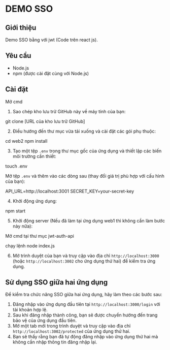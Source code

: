 # DEMO SSO

## Giới thiệu

Demo SSO bằng với jwt (Code trên react js).

## Yêu cầu

- Node.js
- npm (được cài đặt cùng với Node.js)

## Cài đặt

Mở cmd

1. Sao chép kho lưu trữ GitHub này về máy tính của bạn:

git clone [URL của kho lưu trữ GitHub]


2. Điều hướng đến thư mục vừa tải xuống và cài đặt các gói phụ thuộc:

cd web2
npm install


3. Tạo một tệp `.env` trong thư mục gốc của ứng dụng và thiết lập các biến môi trường cần thiết:

touch .env


Mở tệp `.env` và thêm vào các dòng sau (thay đổi giá trị phù hợp với cấu hình của bạn):

API_URL=http://localhost:3001
SECRET_KEY=your-secret-key


4. Khởi động  ứng dụng:

npm start

5. Khởi động server (Nếu đã làm tại ứng dụng web1 thì không cần làm bước này nữa):

Mở cmd tại thư mục jwt-auth-api

chạy lệnh node index.js

6. Mở trình duyệt của bạn và truy cập vào địa chỉ `http://localhost:3000` (hoặc `http://localhost:3002` cho ứng dụng thứ hai) để kiểm tra ứng dụng.

## Sử dụng SSO giữa hai ứng dụng

Để kiểm tra chức năng SSO giữa hai ứng dụng, hãy làm theo các bước sau:

1. Đăng nhập vào ứng dụng đầu tiên tại `http://localhost:3000/login` với tài khoản hợp lệ.
2. Sau khi đăng nhập thành công, bạn sẽ được chuyển hướng đến trang bảo vệ của ứng dụng đầu tiên.
3. Mở một tab mới trong trình duyệt và truy cập vào địa chỉ `http://localhost:3002/protected` của ứng dụng thứ hai.
4. Bạn sẽ thấy rằng bạn đã tự động đăng nhập vào ứng dụng thứ hai mà không cần nhập thông tin đăng nhập lại.

